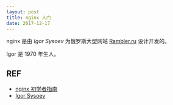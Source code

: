 ```yaml
---
layout: post
title: nginx 入门
date: 2017-12-17
---
```


nginx 是由 *Igor Sysoev* 为俄罗斯大型网站 [Rambler.ru](https://www.rambler.ru/) 设计开发的。

Igor 是 1970 年生人。

## REF

- [nginx 初学者指南][guide]
- [Igor Sysoev][igor]

[guide]: http://nginx.org/en/docs/beginners_guide.html
[igor]: http://sysoev.ru/en/